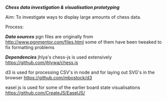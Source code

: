 ___Chess data investigation & visualisation prototyping___

Aim: To investigate ways to display large amounts of chess data. 

Process:


___Data sources___
pgn files are originally from
http://www.pgnmentor.com/files.html
some of them have been tweaked to fix formatting problems

___Dependencies___
jhlya's chess-js is used extensively
https://github.com/jhlywa/chess.js

d3 is used for processing CSV's in node and for laying out SVG's in the browser
https://github.com/mbostock/d3

easel js is used for some of the earlier board state visualisations
https://github.com/CreateJS/EaselJS/
